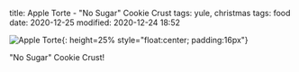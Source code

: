 title: Apple Torte - "No Sugar" Cookie Crust
tags: yule, christmas
tags: food
date: 2020-12-25
modified: 2020-12-24 18:52

![Apple Torte]({static}/images/IMG_3024.JPG){: height=25% style="float:center; padding:16px"}

"No Sugar" Cookie Crust!


